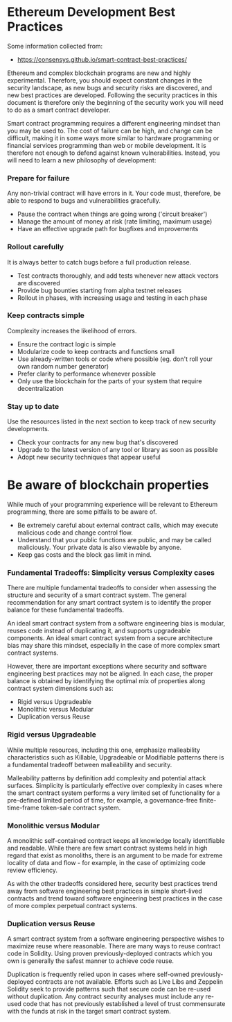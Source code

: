 # Ethereum Development Best Practices

Some information collected from:
 - https://consensys.github.io/smart-contract-best-practices/

Ethereum and complex blockchain programs are new and highly experimental. Therefore, you should expect constant changes in the security landscape, as new bugs and security risks are discovered, and new best practices are developed. Following the security practices in this document is therefore only the beginning of the security work you will need to do as a smart contract developer.

Smart contract programming requires a different engineering mindset than you may be used to. The cost of failure can be high, and change can be difficult, making it in some ways more similar to hardware programming or financial services programming than web or mobile development. It is therefore not enough to defend against known vulnerabilities. Instead, you will need to learn a new philosophy of development:

### Prepare for failure
Any non-trivial contract will have errors in it. Your code must, therefore, be able to respond to bugs and vulnerabilities gracefully.

- Pause the contract when things are going wrong ('circuit breaker')
- Manage the amount of money at risk (rate limiting, maximum usage)
- Have an effective upgrade path for bugfixes and improvements

### Rollout carefully
It is always better to catch bugs before a full production release. 
- Test contracts thoroughly, and add tests whenever new attack vectors are discovered 
- Provide bug bounties starting from alpha testnet releases 
- Rollout in phases, with increasing usage and testing in each phase

### Keep contracts simple
Complexity increases the likelihood of errors.

 - Ensure the contract logic is simple
 - Modularize code to keep contracts and functions small
 - Use already-written tools or code where possible (eg. don't roll your own random number generator)
 - Prefer clarity to performance whenever possible
 - Only use the blockchain for the parts of your system that require decentralization

### Stay up to date
Use the resources listed in the next section to keep track of new security developments.

 - Check your contracts for any new bug that's discovered
 - Upgrade to the latest version of any tool or library as soon as possible
 - Adopt new security techniques that appear useful

# Be aware of blockchain properties
While much of your programming experience will be relevant to Ethereum programming, there are some pitfalls to be aware of.

 - Be extremely careful about external contract calls, which may execute malicious code and change control flow.
 - Understand that your public functions are public, and may be called maliciously. Your private data is also viewable by anyone.
 - Keep gas costs and the block gas limit in mind.

### Fundamental Tradeoffs: Simplicity versus Complexity cases
There are multiple fundamental tradeoffs to consider when assessing the structure and security of a smart contract system. The general recommendation for any smart contract system is to identify the proper balance for these fundamental tradeoffs.

An ideal smart contract system from a software engineering bias is modular, reuses code instead of duplicating it, and supports upgradeable components. An ideal smart contract system from a secure architecture bias may share this mindset, especially in the case of more complex smart contract systems.

However, there are important exceptions where security and software engineering best practices may not be aligned. In each case, the proper balance is obtained by identifying the optimal mix of properties along contract system dimensions such as:

 - Rigid versus Upgradeable
 - Monolithic versus Modular
 - Duplication versus Reuse
 
### Rigid versus Upgradeable
While multiple resources, including this one, emphasize malleability characteristics such as Killable, Upgradeable or Modifiable patterns there is a fundamental tradeoff between malleability and security.

Malleability patterns by definition add complexity and potential attack surfaces. Simplicity is particularly effective over complexity in cases where the smart contract system performs a very limited set of functionality for a pre-defined limited period of time, for example, a governance-free finite-time-frame token-sale contract system.

### Monolithic versus Modular
A monolithic self-contained contract keeps all knowledge locally identifiable and readable. While there are few smart contract systems held in high regard that exist as monoliths, there is an argument to be made for extreme locality of data and flow - for example, in the case of optimizing code review efficiency.

As with the other tradeoffs considered here, security best practices trend away from software engineering best practices in simple short-lived contracts and trend toward software engineering best practices in the case of more complex perpetual contract systems.

### Duplication versus Reuse
A smart contract system from a software engineering perspective wishes to maximize reuse where reasonable. There are many ways to reuse contract code in Solidity. Using proven previously-deployed contracts which you own is generally the safest manner to achieve code reuse.

Duplication is frequently relied upon in cases where self-owned previously-deployed contracts are not available. Efforts such as Live Libs and Zeppelin Solidity seek to provide patterns such that secure code can be re-used without duplication. Any contract security analyses must include any re-used code that has not previously established a level of trust commensurate with the funds at risk in the target smart contract system.